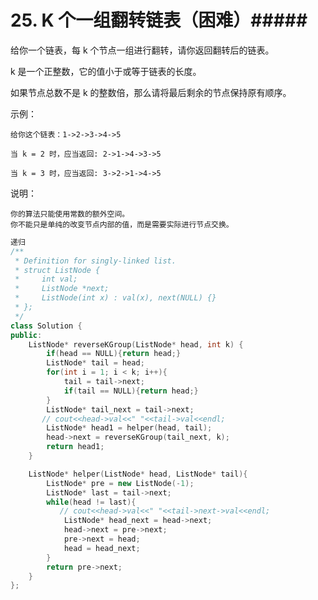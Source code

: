 # 25. K 个一组翻转链表（困难）#####

给你一个链表，每 k 个节点一组进行翻转，请你返回翻转后的链表。

k 是一个正整数，它的值小于或等于链表的长度。

如果节点总数不是 k 的整数倍，那么请将最后剩余的节点保持原有顺序。

示例：

    给你这个链表：1->2->3->4->5

    当 k = 2 时，应当返回: 2->1->4->3->5

    当 k = 3 时，应当返回: 3->2->1->4->5

说明：

    你的算法只能使用常数的额外空间。
    你不能只是单纯的改变节点内部的值，而是需要实际进行节点交换。

```c++
递归
/**
 * Definition for singly-linked list.
 * struct ListNode {
 *     int val;
 *     ListNode *next;
 *     ListNode(int x) : val(x), next(NULL) {}
 * };
 */
class Solution {
public:
    ListNode* reverseKGroup(ListNode* head, int k) {
        if(head == NULL){return head;}
        ListNode* tail = head;
        for(int i = 1; i < k; i++){
            tail = tail->next;
            if(tail == NULL){return head;}
        }
        ListNode* tail_next = tail->next;
       // cout<<head->val<<" "<<tail->val<<endl;
        ListNode* head1 = helper(head, tail);
        head->next = reverseKGroup(tail_next, k);
        return head1;
    }

    ListNode* helper(ListNode* head, ListNode* tail){
        ListNode* pre = new ListNode(-1);
        ListNode* last = tail->next;
        while(head != last){
           // cout<<head->val<<" "<<tail->next->val<<endl;
            ListNode* head_next = head->next;
            head->next = pre->next;
            pre->next = head;
            head = head_next;
        }
        return pre->next;
    }
};
```
